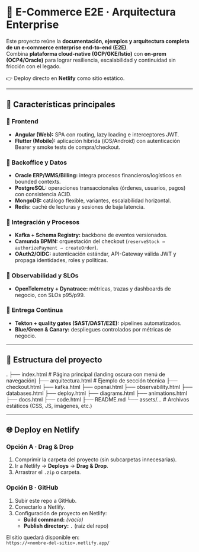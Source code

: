 # 🛒 E-Commerce E2E · Arquitectura Enterprise

Este proyecto reúne la **documentación, ejemplos y arquitectura completa de un e-commerce enterprise end-to-end (E2E)**.  
Combina **plataforma cloud-native (GCP/GKE/Istio)** con **on-prem (OCP4/Oracle)** para lograr resiliencia, escalabilidad y continuidad sin fricción con el legado.

👉 Deploy directo en **Netlify** como sitio estático.

---

## 🚀 Características principales

### 🔹 Frontend
- **Angular (Web):** SPA con routing, lazy loading e interceptores JWT.  
- **Flutter (Mobile):** aplicación híbrida (iOS/Android) con autenticación Bearer y smoke tests de compra/checkout.

### 🔹 Backoffice y Datos
- **Oracle ERP/WMS/Billing:** integra procesos financieros/logísticos en bounded contexts.  
- **PostgreSQL:** operaciones transaccionales (órdenes, usuarios, pagos) con consistencia ACID.  
- **MongoDB:** catálogo flexible, variantes, escalabilidad horizontal.  
- **Redis:** caché de lecturas y sesiones de baja latencia.

### 🔹 Integración y Procesos
- **Kafka + Schema Registry:** backbone de eventos versionados.  
- **Camunda BPMN:** orquestación del checkout (`reserveStock → authorizePayment → createOrder`).  
- **OAuth2/OIDC:** autenticación estándar, API-Gateway válida JWT y propaga identidades, roles y políticas.

### 🔹 Observabilidad y SLOs
- **OpenTelemetry + Dynatrace:** métricas, trazas y dashboards de negocio, con SLOs p95/p99.  

### 🔹 Entrega Continua
- **Tekton + quality gates (SAST/DAST/E2E):** pipelines automatizados.  
- **Blue/Green & Canary:** despliegues controlados por métricas de negocio.

---

## 📂 Estructura del proyecto

.
├── index.html # Página principal (landing oscura con menú de navegación)
├── arquitectura.html # Ejemplo de sección técnica
├── checkout.html
├── kafka.html
├── openai.html
├── observability.html
├── databases.html
├── deploy.html
├── diagrams.html
├── animations.html
├── docs.html
├── code.html
├── README.md
└── assets/... # Archivos estáticos (CSS, JS, imágenes, etc.)


---

## 🌐 Deploy en Netlify

### Opción A · Drag & Drop
1. Comprimir la carpeta del proyecto (sin subcarpetas innecesarias).  
2. Ir a Netlify → **Deploys** → **Drag & Drop**.  
3. Arrastrar el `.zip` o carpeta.  

### Opción B · GitHub
1. Subir este repo a GitHub.  
2. Conectarlo a Netlify.  
3. Configuración de proyecto en Netlify:
   - **Build command:** *(vacío)*  
   - **Publish directory:** `.` (raíz del repo)  

El sitio quedará disponible en:  
`https://<nombre-del-sitio>.netlify.app/`
